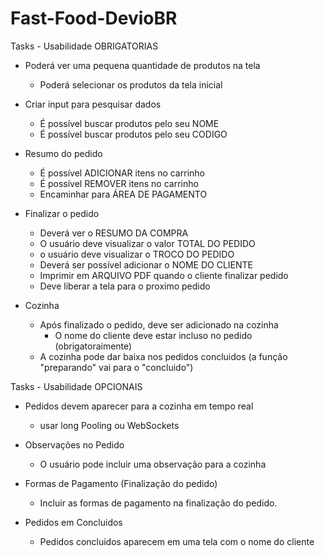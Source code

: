 # Fast-Food-DevioBR

Tasks - Usabilidade OBRIGATORIAS

- Poderá ver uma pequena quantidade de produtos na tela
  - Poderá selecionar os produtos da tela inicial

- Criar input para pesquisar dados
  - É possível buscar produtos pelo seu NOME
  - É possível buscar produtos pelo seu CODIGO 

- Resumo do pedido
  - É possível ADICIONAR itens no carrinho
  - É possível REMOVER itens no carrinho
  - Encaminhar para ÁREA DE PAGAMENTO

- Finalizar o pedido
  - Deverá ver o RESUMO DA COMPRA
  - O usuário deve visualizar o valor TOTAL DO PEDIDO
  - o usuário deve visualizar o TROCO DO PEDIDO
  - Deverá ser possível adicionar o NOME DO CLIENTE
  - Imprimir em ARQUIVO PDF quando o cliente finalizar pedido
  - Deve liberar a tela para o proximo pedido

- Cozinha
  - Após finalizado o pedido, deve ser adicionado na cozinha
    - O nome do cliente deve estar incluso no pedido (obrigatoraimente)
  - A cozinha pode dar baixa nos pedidos concluidos (a função "preparando" vai para o "concluido")



Tasks - Usabilidade OPCIONAIS

- Pedidos devem aparecer para a cozinha em tempo real
  - usar long Pooling ou WebSockets

- Observações no Pedido
  - O usuário pode incluir uma observação para a cozinha

- Formas de Pagamento (Finalização do pedido)
  - Incluir as formas de pagamento na finalização do pedido.

- Pedidos em Concluidos
  - Pedidos concluidos aparecem em uma tela com o nome do cliente 


